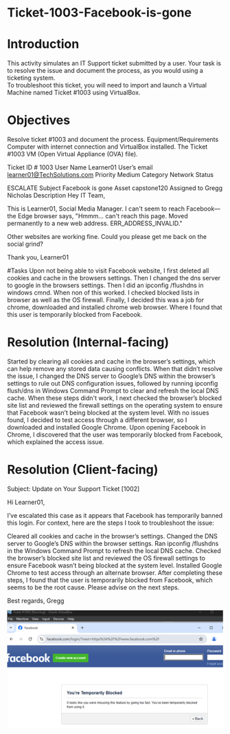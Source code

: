 # Ticket-1003-Facebook-is-gone

# Introduction
This activity simulates an IT Support ticket submitted by a user. Your task is to resolve the issue and document the process, as you would using a ticketing system.  
To troubleshoot this ticket, you will need to import and launch a Virtual Machine named Ticket #1003 using VirtualBox.
# Objectives
Resolve ticket #1003 and document the process.
Equipment/Requirements
Computer with internet connection and VirtualBox installed.
The Ticket #1003 VM (Open Virtual Appliance (OVA) file).

Ticket ID #
1003
User Name
Learner01
User’s email
learner01@TechSolutions.com
Priority
Medium
Category
Network
Status

ESCALATE
Subject
Facebook is gone
Asset
capstone120
Assigned to
Gregg Nicholas
Description
Hey IT Team,

This is Learner01, Social Media Manager. I can't seem to reach Facebook—the Edge browser says, "Hmmm… can't reach this page. Moved permanently to a new web address. 
ERR_ADDRESS_INVALID."

Other websites are working fine. Could you please get me back on the social grind?

Thank you,
Learner01

#Tasks
Upon not being able to visit Facebook website, I first deleted all cookies and cache in the browsers settings. Then I changed the dns server to google in the browsers settings. Then I did an ipconfig /flushdns in windows cmnd. When non of this worked. I checked blocked lists in browser as well as the OS firewall. Finally, I decided this was a job for chrome, downloaded and installed chrome web browser. Where I found that this user is temporarily blocked from Facebook.
# Resolution (Internal-facing)
Started by clearing all cookies and cache in the browser’s settings, which can help remove any stored data causing conflicts. When that didn’t resolve the issue, I changed the DNS server to Google’s DNS within the browser’s settings to rule out DNS configuration issues, followed by running ipconfig flush/dns in Windows Command Prompt to clear and refresh the local DNS cache.
When these steps didn't work, I next checked the browser’s blocked site list and reviewed the firewall settings on the operating system to ensure that Facebook wasn’t being blocked at the system level. With no issues found, I decided to test access through a different browser, so I downloaded and installed Google Chrome.
Upon opening Facebook in Chrome, I discovered that the user was temporarily blocked from Facebook, which explained the access issue. 

# Resolution (Client-facing)
Subject: Update on Your Support Ticket [1002]

Hi Learner01,

I’ve escalated this case as it appears that Facebook has temporarily banned this login. For context, here are the steps I took to troubleshoot the issue:

Cleared all cookies and cache in the browser’s settings.
Changed the DNS server to Google’s DNS within the browser settings.
Ran ipconfig /flushdns in the Windows Command Prompt to refresh the local DNS cache.
Checked the browser’s blocked site list and reviewed the OS firewall settings to ensure Facebook wasn’t being blocked at the system level.
Installed Google Chrome to test access through an alternate browser.
After completing these steps, I found that the user is temporarily blocked from Facebook, which seems to be the root cause. Please advise on the next steps.

Best regards,
Gregg

![Displaying temporary facebook ban](https://github.com/GreggNicholas/Ticket-1003-Facebook-is-gone/blob/main/Screen%20Shot%202024-12-01%20at%2022.26.24%20PM.png?raw=true)
